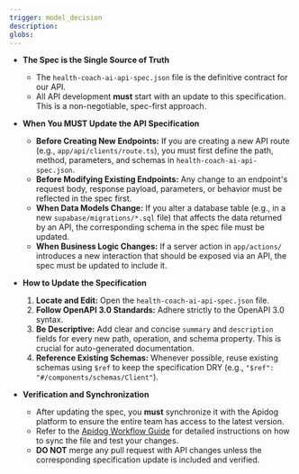 ```yaml
---
trigger: model_decision
description:
globs:
---
```


- **The Spec is the Single Source of Truth**

  - The `health-coach-ai-api-spec.json` file is the definitive contract for our API.
  - All API development **must** start with an update to this specification. This is a non-negotiable, spec-first approach.

- **When You MUST Update the API Specification**

  - **Before Creating New Endpoints:** If you are creating a new API route (e.g., `app/api/clients/route.ts`), you must first define the path, method, parameters, and schemas in `health-coach-ai-api-spec.json`.
  - **Before Modifying Existing Endpoints:** Any change to an endpoint's request body, response payload, parameters, or behavior must be reflected in the spec first.
  - **When Data Models Change:** If you alter a database table (e.g., in a new `supabase/migrations/*.sql` file) that affects the data returned by an API, the corresponding schema in the spec file must be updated.
  - **When Business Logic Changes:** If a server action in `app/actions/` introduces a new interaction that should be exposed via an API, the spec must be updated to include it.

- **How to Update the Specification**

  1.  **Locate and Edit:** Open the `health-coach-ai-api-spec.json` file.
  2.  **Follow OpenAPI 3.0 Standards:** Adhere strictly to the OpenAPI 3.0 syntax.
  3.  **Be Descriptive:** Add clear and concise `summary` and `description` fields for every new path, operation, and schema property. This is crucial for auto-generated documentation.
  4.  **Reference Existing Schemas:** Whenever possible, reuse existing schemas using `$ref` to keep the specification DRY (e.g., `"$ref": "#/components/schemas/Client"`).

- **Verification and Synchronization**
  - After updating the spec, you **must** synchronize it with the Apidog platform to ensure the entire team has access to the latest version.
  - Refer to the [Apidog Workflow Guide](mdc:docs/apidog-workflow.md) for detailed instructions on how to sync the file and test your changes.
  - **DO NOT** merge any pull request with API changes unless the corresponding specification update is included and verified.
